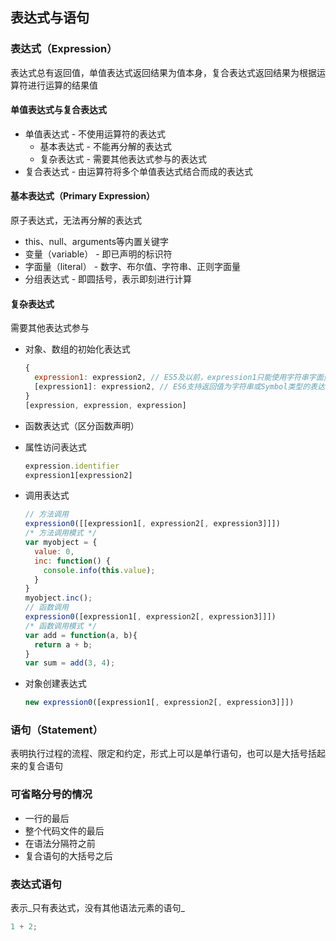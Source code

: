 ## 表达式与语句

### 表达式（Expression）

表达式总有返回值，单值表达式返回结果为值本身，复合表达式返回结果为根据运算符进行运算的结果值

#### 单值表达式与复合表达式

* 单值表达式 - 不使用运算符的表达式
  * 基本表达式 - 不能再分解的表达式
  * 复杂表达式 - 需要其他表达式参与的表达式
* 复合表达式 - 由运算符将多个单值表达式结合而成的表达式

#### 基本表达式（Primary Expression）

原子表达式，无法再分解的表达式

* this、null、arguments等内置关键字
* 变量（variable） - 即已声明的标识符
* 字面量（literal） - 数字、布尔值、字符串、正则字面量
* 分组表达式 - 即圆括号，表示即刻进行计算

#### 复杂表达式

需要其他表达式参与

* 对象、数组的初始化表达式

  ```javascript
  {
    expression1: expression2, // ES5及以前，expression1只能使用字符串字面量
    [expression1]: expression2, // ES6支持返回值为字符串或Symbol类型的表达式作为属性名
  }
  [expression, expression, expression]
  ```
* 函数表达式（区分函数声明）

* 属性访问表达式

  ```javascript
  expression.identifier
  expression1[expression2]
  ```


* 调用表达式

  ```javascript
  // 方法调用
  expression0([[expression1[, expression2[, expression3]]])
  /* 方法调用模式 */
  var myobject = {
    value: 0,
    inc: function() {
      console.info(this.value);
    }
  }
  myobject.inc();
  // 函数调用
  expression0([expression1[, expression2[, expression3]]])
  /* 函数调用模式 */
  var add = function(a, b){
    return a + b;
  }
  var sum = add(3, 4);
  ```

* 对象创建表达式

  ```javascript
  new expression0([expression1[, expression2[, expression3]]])
  ```

### 语句（Statement）

表明执行过程的流程、限定和约定，形式上可以是单行语句，也可以是大括号括起来的复合语句

### 可省略分号的情况

* 一行的最后
* 整个代码文件的最后
* 在语法分隔符之前
* 复合语句的大括号之后

### 表达式语句

表示_只有表达式，没有其他语法元素的语句_

```javascript
1 + 2;
```

